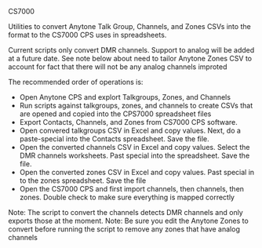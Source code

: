 CS7000

Utilities to convert Anytone Talk Group, Channels, and Zones CSVs into the format to the CS7000 CPS uses in spreadsheets.

Current scripts only convert DMR channels.  Support to analog will be added at a future date.  See note below about need to tailor Anytone Zones CSV to account for fact that there will not be any analog channels improted

The recommended order of operations is:

- Open Anytone CPS and explort Talkgroups, Zones, and Channels
- Run scripts against talkgroups, zones, and channels to create CSVs that are opened and copied into the CPS7000 spreadsheet files
- Export Contacts, Channels, and Zones from CS7000 CPS software.
- Open convered talkgroups CSV in Excel and copy values.  Next, do a paste-special into the Contacts spreadsheet.  Save the file.
- Open the converted channels CSV in Excel and copy values.  Select the DMR channels worksheets.  Past special into the spreadsheet.  Save the file.
- Open the converted zones CSV in Excel and copy values.  Past special in to the zones spreadsheet. Save the file
- Open the CS7000 CPS and first import channels, then channels, then zones.  Double check to make sure everything is mapped correctly

Note:  The script to convert the channels detects DMR channels and only exports those at the moment.
Note:  Be sure you edit the Anytone Zones to convert before running the script to remove any zones that have analog channels

